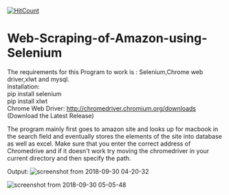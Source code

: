 [![HitCount](http://hits.dwyl.io/iamjhamukesh/Web-Scraping-using-Selenium.svg)](http://hits.dwyl.io/iamjhamukesh/Web-Scraping-using-Selenium)

# Web-Scraping-of-Amazon-using-Selenium

The requirements for this Program to work is  : Selenium,Chrome web driver,xlwt and mysql.</br>
Installation:</br>
pip install selenium</br>
pip install xlwt</br>
Chrome Web Driver: http://chromedriver.chromium.org/downloads (Download the Latest Release)</br>

The program mainly first goes to amazon site and looks up for macbook in the search field and eventually stores the elements of the site into database as well as excel. Make sure that you enter the correct address of Chromedrive and if it doesn't work try moving the chromedriver in your current directory and then specify the path.

Output:
![screenshot from 2018-09-30 04-20-32](https://user-images.githubusercontent.com/26517949/46251443-671af000-c470-11e8-9217-97f5091378a0.png)

![screenshot from 2018-09-30 05-05-48](https://user-images.githubusercontent.com/26517949/46251445-7601a280-c470-11e8-8510-365e1e33bfc8.png)
